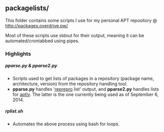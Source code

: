 ## packagelists/

This folder contains some scripts I use for my personal APT repository @ http://packages.overdrive.pw/

Most of these scripts use stdout for their output, meaning it can be automated/crontabbed using pipes.

### Highlights

##### pparse.py & pparse2.py
 * Scripts used to get lists of packages in a repository (package name, architecture, version) from the repository handling tool. 
 * **pparse.py** handles '[reprepro](//mirrorer.alioth.debian.org/) list' output, and **pparse2.py** handles lists for [aptly](http://www.aptly.info/). The latter is the one currently being used as of September 6, 2014.

##### rplist.sh
 * Automates the above process using bash for loops.
 